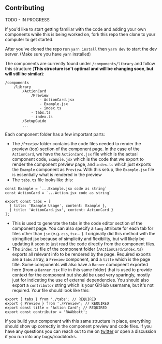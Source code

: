 ## Contributing

TODO - IN PROGRESS

If you'd like to start getting familiar with the code and adding your own components while this is being worked on, fork this repo then clone to your computer to get started.

After you've cloned the repo run `yarn install` then `yarn dev` to start the dev server. (Make sure you have `yarn` installed)

The components are currently found under `/components/library` and follow this structure (**This structure isn't optimal and will be changing soon, but will still be similar**):

```
/components
    /library
        /ActionCard
            /Preview
                - ActionCard.jsx
                - Example.jsx
                - index.ts
            - tabs.ts
            - index.ts
        /SetupGuide
        ...
```

Each component folder has a few important parts:

- The `/Preview` folder contains the code files needed to render the preview (top) section of the component page. In the case of the `ActionCard`, we have the `ActionCard.jsx` file which is the actual component code, `Example.jsx` which is the code that we export to render the component preview page, and `index.ts` which just exports the `Example` component as `Preview`. With this setup, the `Example.jsx` file is essentially what is rendered in the preview
- The `tabs.ts` file looks like this:
```
const Example = `...Example.jsx code as string`
const ActionCard = `...Action.jsx code as string`

export const tabs = [
  { title: 'Example Usage', content: Example },
  { title: 'ActionCard.jsx', content: ActionCard }
];
```
- This is used to generate the tabs in the code editor section of the component page. You can also specify a `lang` attribute for each tab for files other than `jsx` (e.g. `css`, `tsx`...`). I originally did this method with the stringified jsx because of simplicity and flexibility, but will likely be updating it soon to just read the code directly from the component files. 
- The `index.ts` file of the component folder (`/ActionCard/index.ts`) exports all relevant info to be rendered by the page. Required exports are a `tabs` array, a `Preview` component, and a `title` which is the page title. Some components will also have a `Banner` comopnent exported here (from a `Banner.tsx` file in this same folder) that is used to provide context for the component but should be used very sparingly, mostly just for indicating the use of external dependencies. You should also export a `contributor` string which is your GitHub username, but it's not required. Your file should look like this:
```
export { tabs } from './tabs'; // REQUIRED
export { Preview } from './Preview'; // REQUIRED
export const title = 'Action Card'; // REQUIRED
export const contributor = 'RAAbbott';
```

If you build your component with this same structure in place, everything should show up correctly in the component preview and code files. If you have any questions you can reach out to me on [twitter](https://x.com/devwithalex) or open a discussion if you run into any bugs/roadblocks.